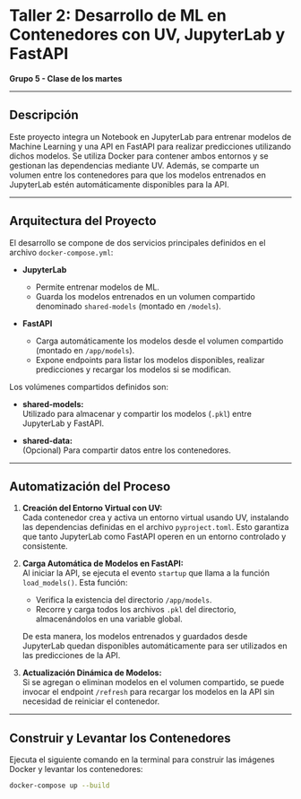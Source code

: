 # Taller 2: Desarrollo de ML en Contenedores con UV, JupyterLab y FastAPI  
**Grupo 5 - Clase de los martes**

---

## Descripción

Este proyecto integra un Notebook en JupyterLab para entrenar modelos de Machine Learning y una API en FastAPI para realizar predicciones utilizando dichos modelos. Se utiliza Docker para contener ambos entornos y se gestionan las dependencias mediante UV. Además, se comparte un volumen entre los contenedores para que los modelos entrenados en JupyterLab estén automáticamente disponibles para la API.

---

## Arquitectura del Proyecto

El desarrollo se compone de dos servicios principales definidos en el archivo `docker-compose.yml`:

- **JupyterLab**  
  - Permite entrenar modelos de ML.
  - Guarda los modelos entrenados en un volumen compartido denominado `shared-models` (montado en `/models`).

- **FastAPI**  
  - Carga automáticamente los modelos desde el volumen compartido (montado en `/app/models`).
  - Expone endpoints para listar los modelos disponibles, realizar predicciones y recargar los modelos si se modifican.

Los volúmenes compartidos definidos son:

- **shared-models:**  
  Utilizado para almacenar y compartir los modelos (`.pkl`) entre JupyterLab y FastAPI.
  
- **shared-data:**  
  (Opcional) Para compartir datos entre los contenedores.

---

## Automatización del Proceso

1. **Creación del Entorno Virtual con UV:**  
   Cada contenedor crea y activa un entorno virtual usando UV, instalando las dependencias definidas en el archivo `pyproject.toml`. Esto garantiza que tanto JupyterLab como FastAPI operen en un entorno controlado y consistente.

2. **Carga Automática de Modelos en FastAPI:**  
   Al iniciar la API, se ejecuta el evento `startup` que llama a la función `load_models()`. Esta función:
   - Verifica la existencia del directorio `/app/models`.
   - Recorre y carga todos los archivos `.pkl` del directorio, almacenándolos en una variable global.
   
   De esta manera, los modelos entrenados y guardados desde JupyterLab quedan disponibles automáticamente para ser utilizados en las predicciones de la API.

3. **Actualización Dinámica de Modelos:**  
   Si se agregan o eliminan modelos en el volumen compartido, se puede invocar el endpoint `/refresh` para recargar los modelos en la API sin necesidad de reiniciar el contenedor.

---

## Construir y Levantar los Contenedores

Ejecuta el siguiente comando en la terminal para construir las imágenes Docker y levantar los contenedores:

```bash
docker-compose up --build

